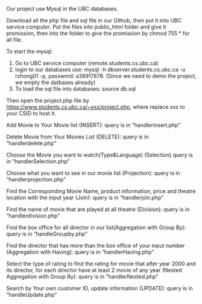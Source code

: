 Our project use Mysql in the UBC databases.

Download all the php file and sql file in our Github, then put it into UBC service computer. 
Put the files into public_html folder and give it promission, then into the folder to give the promission by chmod 755 * for all file.

To start the mysql:
1. Go to UBC service computer (remote.students.cs.ubc.ca)
2. login to our databases use: mysql -h dbserver.students.cs.ubc.ca -u rzhong01 -p, password: a38917878. (Since we need to demo the project, we empty the datbases already)
3. To load the sql file into databases: source db.sql

Then open the project.php file by https://www.students.cs.ubc.ca/~xxx/project.php, where replace xxx to your CSID to host it.

Add Movie to Your Movie list (INSERT):
  query is in “handlerinsert.php”
  
Delete Movie from Your Movies List (DELETE):
  query is in “handlerdelete.php”

Choose the Movie you want to watch(Type&Language) (Selection)
  query is in “handlerSelection.php”

Choose what you want to see in our movie list (Projection):
  query is in “handlerprojection.php”

Find the Corresponding Movie Name, product information, price and theatre location with the input year (Join):
  query is in “handlerjoin.php”

Find the name of movie that are played at all theatre (Division):
  query is in “handlerdivision.php”

Find the box office for all director in our list(Aggregation with Group By):
  query is in “handleGroupby.php”

Find the director that has more than the box office of your input number (Aggregation with Having):
  query is in “handlerHaving.php”

Select the type of rating to find the rating for movie that after year 2000 and its director, for each director have at least 2 movie of any year (Nested Aggregation with Group By):
  query is in “handlerNested.php”

Search by Your own customer ID, update information (UPDATE):
  query is in “handleUpdate.php”








